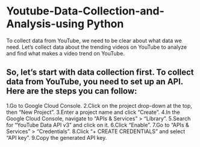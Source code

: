 # Youtube-Data-Collection-and-Analysis-using Python
To collect data from YouTube, we need to be clear about what data we need. Let’s collect data about the trending videos on YouTube to analyze and find what makes a video trend on YouTube.

## So, let’s start with data collection first. To collect data from YouTube, you need to set up an API. Here are the steps you can follow:

1.Go to Google Cloud Console.
2.Click on the project drop-down at the top, then “New Project”.
3.Enter a project name and click “Create”.
4.In the Google Cloud Console, navigate to “APIs & Services” > “Library”.
5.Search for “YouTube Data API v3” and click on it.
6.Click “Enable”.
7.Go to “APIs & Services” > “Credentials”.
8.Click “+ CREATE CREDENTIALS” and select “API key”.
9.Copy the generated API key.
